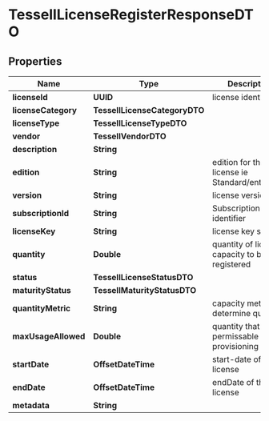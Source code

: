 

# TessellLicenseRegisterResponseDTO


## Properties

Name | Type | Description | Notes
------------ | ------------- | ------------- | -------------
**licenseId** | **UUID** | license identifier |  [optional]
**licenseCategory** | **TessellLicenseCategoryDTO** |  |  [optional]
**licenseType** | **TessellLicenseTypeDTO** |  |  [optional]
**vendor** | **TessellVendorDTO** |  |  [optional]
**description** | **String** |  |  [optional]
**edition** | **String** | edition for the license ie Standard/enterprise |  [optional]
**version** | **String** | license version |  [optional]
**subscriptionId** | **String** | Subscription identifier |  [optional]
**licenseKey** | **String** | license key specific |  [optional]
**quantity** | **Double** | quantity of license capacity to be registered |  [optional]
**status** | **TessellLicenseStatusDTO** |  |  [optional]
**maturityStatus** | **TessellMaturityStatusDTO** |  |  [optional]
**quantityMetric** | **String** | capacity metric to determine quantity |  [optional]
**maxUsageAllowed** | **Double** | quantity that are permissable for provisioning |  [optional]
**startDate** | **OffsetDateTime** | start-date of the license |  [optional]
**endDate** | **OffsetDateTime** | endDate of the license |  [optional]
**metadata** | **String** |  |  [optional]



